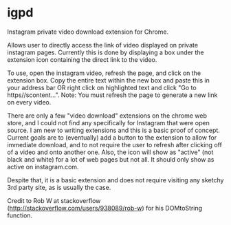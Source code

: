# igpd
Instagram private video download extension for Chrome.

Allows user to directly access the link of video displayed on private instagram pages. Currently this is done by displaying a box under the extension icon containing the direct link to the video.

To use, open the instagram video, refresh the page, and click on the extension box. Copy the entire text within the new box and paste this in your address bar OR right click on highlighted text and click "Go to https//scontent...". Note: You must refresh the page to generate a new link on every video.

There are only a few "video download" extensions on the chrome web store, and I could not find any specifically for Instagram that were open source. I am new to writing extensions and this is a basic proof of concept. Current goals are to (eventually) add a button to the extension to allow for immediate download, and to not require the user to refresh after clicking off of a video and onto another one. Also, the icon will show as "active" (not black and white) for a lot of web pages but not all. It should only show as active on instagram.com.

Despite that, it is a basic extension and does not require visiting any sketchy 3rd party site, as is usually the case. 

Credit to Rob W at stackoverflow (http://stackoverflow.com/users/938089/rob-w) for his DOMtoString function.
